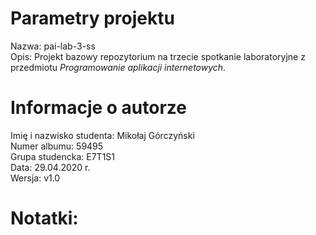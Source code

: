 # Parametry projektu  

Nazwa: pai-lab-3-ss  
Opis: Projekt bazowy repozytorium na trzecie spotkanie laboratoryjne z przedmiotu _Programowanie aplikacji internetowych_.  

# Informacje o autorze

Imię i nazwisko studenta: Mikołaj Górczyński    
Numer albumu: 59495    
Grupa studencka: E7T1S1  
Data: 29.04.2020 r.  
Wersja: v1.0  

# Notatki:
